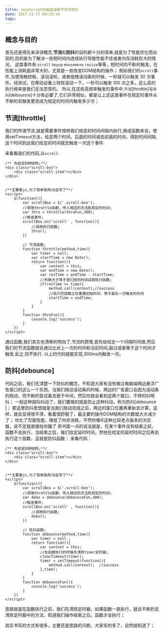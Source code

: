 ```yaml
---
title: JavaScript的高级运用节流与防抖
date: 2017-11-17 09:33:34
tags:
---
```




## 概念与目的
首先还是得先来讲讲概念,**节流**和**防抖**的目的都十分的简单,就是为了性能优化而出现的,目的是为了解决一些短时间内连续执行导致性能不佳或者内存消耗巨大的情况。
这类事件有:`scroll` `keyup` `mousemove` `resize`等等，短时间内不断的触发，在性能上消耗是非常大的，尤其是一些改变DOM结构的操作；
例如我们的`scroll`事件,当使用触控板，滚动滚轮，或者拖拽滚动条的时候，一秒就可以触发 30 次事件。经测试，在移动设备上轻轻滚动一下，一秒可以触发 100 次之多。这么高的执行频率是我们无法忍受的。
所以,在这些高频率触发的事件中,`节流`[throttle]与`防抖`[debounce]十分有必要了,它们非常相似，都是让上述这类事件在规定的事件从不断的去触发更改成为规定的时间内触发多少次；



## 节流[throttle]

我们的所谓节流,就是需要事件按照我们规定的时间间隔内执行,换成函数来说，使用setTimeout方法，给定两个时间，后面的时间减去前面的时间，得到时间间隔,这个时间到达我们给定的时间就去触发一次这个事件.

来看看我们的代码,以`scroll`:

	/** 先给定DOM结构;**/
	<div class="scroll-box">
	    <div class="scroll-item"></div>
	</div>


	/**主要看js,为了简单我用JQ去写了**/
	<script>
	    $(function(){
	        var scrollBox = $('.scroll-box');
	        //调用throttle函数，传入相应的方法和规定的时间;
	        var thro = throttle(throFun,300);
	        //触发事件;
	        scrollBox.on('scroll' , function(){
	            //调用执行函数;
	            thro();
	        })
	
	        // 节流函数;    
	        function throttle(method,time){
	            var timer = null;
	            var startTime = new Date();
	            return function(){
	                var context = this;
	                var endTime = new Date();
	                var resTime = endTime - startTime;
	                //判断大于等于我们给的时间采取执行函数;
	                if(resTime >= time){
	                    method.call(context);//success
	                    //执行完函数之后重置初始时间，等于最后一次触发的时间
	                    startTime = endTime;
	                }
	            }
	        }
	        function throFun(){
	            console.log('success');
	        }
	    })
	</script>

通过函数,我们其实也清晰的明白了,节流的原理,首先给给定一个间隔时间值,然后我们的节流函数就会通过比对上一次的时间和当前时间,超过或者等于这个时间才触发,反之,则不执行.
以上的代码就能实现,300ms内触发一次。



## 防抖[debounce]

代码之前，我们先清楚一下防抖的概念，不知道大家有没有做过电脑端两边悬浮广告窗口的这么一个东西，当我们拖动滚动条的时候，两边的广告窗口会因为滚动条的拖动，而不断的尝试着去居于中间，然后你就会看到这两个窗口，不停的抖啊抖；
一般这种就叫抖动了，我们要做的就是防止这种抖动，称为防抖[debounce ]；
那这里防抖思想就是当我们拖动完成之后，两边的窗口位置再重新去计算，这样，就会显得很平滑，看着很舒服了，最主要的操作DOM结构的次数就大大减少了；
优化了页面性能，降低了内存消耗，不然你像IE这种比较老点版本的浏览器，说不定就直接给你蹦了
用书面一点的说法就是，在某个事件没有结束之前，函数不会执行，当结束之后，我们给定延时时间，然他在给定的延时时间之后再去执行这个函数，这就是防抖函数；
来看代码：

	/** 先给定DOM结构;**/
	<div class="scroll-box">
	    <div class="scroll-item"></div>
	</div>


	/**主要看js,为了简单我用JQ去写了**/
	<script>
	    $(function(){
	        var scrollBox = $('.scroll-box');
	        //调用throttle函数，传入相应的方法和规定的时间;
	        var debo = debounce(debounceFun,300);
	        //触发事件;
	        scrollBox.on('scroll' , function(){
	            //调用执行函数;
	            debo();
	        })
	
	        // 防抖函数;    
	        function debounce(method,time){
			    var timer = null ;
			    return function(){
			        var context = this;
			        //在函数执行的时候先清除timer定时器;
			        clearTimeout(timer);
			        timer = setTimeout(function(){
			            method.call(context);  //success
			        },time);
			    }
			}
	        function debounceFun(){
	            console.log('success');
	        }
	    })
	</script>

思路就是在函数执行之前，我们先清除定时器，如果函数一直执行，就会不断的去清除定时器中的方法，知道我们操作结束之后，函数才会执行；

其实书写的方式有很多，主要还是思路的问题，大家写的多了，自然就知道了；